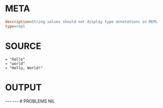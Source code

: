 # META
~~~ini
description=String values should not display type annotations in REPL
type=repl
~~~
# SOURCE
~~~roc
» "hello"
» "world"
» "Hello, World!"
~~~
# OUTPUT
<scalar>
---
<scalar>
---
<scalar>
# PROBLEMS
NIL
